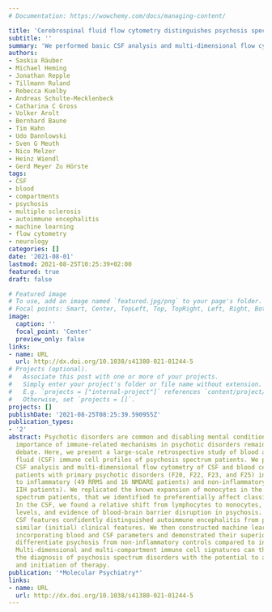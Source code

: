 ```yaml
---
# Documentation: https://wowchemy.com/docs/managing-content/

title: 'Cerebrospinal fluid flow cytometry distinguishes psychosis spectrum disorders from differential diagnoses'
subtitle: ''
summary: 'We performed basic CSF analysis and multi-dimensional flow cytometry of CSF and blood cells from 59 patients with primary psychotic disorders in comparison to inflammatory and non-inflammatory controls. We found an expansion of monocytes in the blood and CSF of psychosis patients. A machine learning model incorporating blood and CSF parameters differentated psychosis from non-inflammatory controls better than individual paramaters.'
authors:
- Saskia Räuber
- Michael Heming
- Jonathan Repple
- Tillmann Ruland
- Rebecca Kuelby
- Andreas Schulte-Mecklenbeck
- Catharina C Gross
- Volker Arolt
- Bernhard Baune
- Tim Hahn
- Udo Dannlowski
- Sven G Meuth
- Nico Melzer
- Heinz Wiendl
- Gerd Meyer Zu Hörste
tags: 
- CSF
- blood
- compartments
- psychosis
- multiple sclerosis
- autoimmune encephalitis
- machine learning
- flow cytometry
- neurology
categories: []
date: '2021-08-01'
lastmod: 2021-08-25T10:25:39+02:00
featured: true
draft: false

# Featured image
# To use, add an image named `featured.jpg/png` to your page's folder.
# Focal points: Smart, Center, TopLeft, Top, TopRight, Left, Right, BottomLeft, Bottom, BottomRight.
image:
  caption: ''
  focal_point: 'Center'
  preview_only: false
links:
- name: URL
  url: http://dx.doi.org/10.1038/s41380-021-01244-5
# Projects (optional).
#   Associate this post with one or more of your projects.
#   Simply enter your project's folder or file name without extension.
#   E.g. `projects = ["internal-project"]` references `content/project/deep-learning/index.md`.
#   Otherwise, set `projects = []`.
projects: []
publishDate: '2021-08-25T08:25:39.590955Z'
publication_types:
- '2'
abstract: Psychotic disorders are common and disabling mental conditions. The relative
  importance of immune-related mechanisms in psychotic disorders remains subject of
  debate. Here, we present a large-scale retrospective study of blood and cerebrospinal
  fluid (CSF) immune cell profiles of psychosis spectrum patients. We performed basic
  CSF analysis and multi-dimensional flow cytometry of CSF and blood cells from 59
  patients with primary psychotic disorders (F20, F22, F23, and F25) in comparison
  to inflammatory (49 RRMS and 16 NMDARE patients) and non-inflammatory controls (52
  IIH patients). We replicated the known expansion of monocytes in the blood of psychosis
  spectrum patients, that we identified to preferentially affect classical monocytes.
  In the CSF, we found a relative shift from lymphocytes to monocytes, increased protein
  levels, and evidence of blood-brain barrier disruption in psychosis. In fact, these
  CSF features confidently distinguished autoimmune encephalitis from psychosis despite
  similar (initial) clinical features. We then constructed machine learning models
  incorporating blood and CSF parameters and demonstrated their superior ability to
  differentiate psychosis from non-inflammatory controls compared to individual parameters.
  Multi-dimensional and multi-compartment immune cell signatures can thus support
  the diagnosis of psychosis spectrum disorders with the potential to accelerate diagnosis
  and initiation of therapy.
publication: '*Molecular Psychiatry*'
links:
- name: URL
  url: http://dx.doi.org/10.1038/s41380-021-01244-5
---
```

